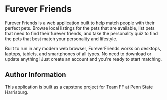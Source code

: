 # Furever Friends

Furever Friends is a web application built to help match people with their perfect pets. Browse local listings for the pets that are available, list pets that need to find their furever friends, and take the personality quiz to find the pets that best match your personality and lifestyle. 

Built to run in any modern web browser, FureverFriends works on desktops, laptops, tablets, and smartphones of all types. No need to download or update anything! Just create an account and you're ready to start matching.

## Author Information
This application is built as a capstone project for Team FF at Penn State Harrisburg.
